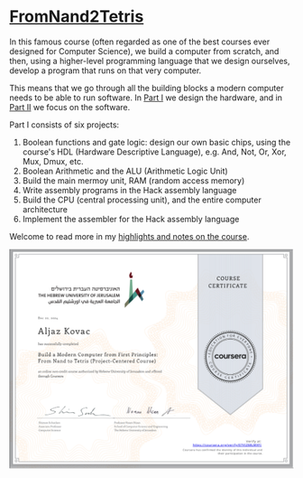 # [FromNand2Tetris](https://www.nand2tetris.org/)

In this famous course (often regarded as one of the best courses ever designed for Computer Science), we build a computer
from scratch, and then, using a higher-level programming language that we design ourselves, develop a program that runs on
that very computer.

This means that we go through all the building blocks a modern computer needs to be able to run software. In [Part I](https://www.coursera.org/learn/build-a-computer?) we design
the hardware, and in [Part II](https://www.coursera.org/learn/nand2tetris2) we focus on the software.

Part I consists of six projects:

1. Boolean functions and gate logic: design our own basic chips, using the course's HDL (Hardware Descriptive Language), e.g.
   And, Not, Or, Xor, Mux, Dmux, etc.
2. Boolean Arithmetic and the ALU (Arithmetic Logic Unit)
3. Build the main mermoy unit, RAM (random access memory)
4. Write assembly programs in the Hack assembly language
5. Build the CPU (central processing unit), and the entire computer architecture
6. Implement the assembler for the Hack assembly language

Welcome to read more in my [highlights and notes on the course](https://aljazkovac.github.io/posts/FromNand2Tetris/).

![FromNand2Tetris Part 1 Certificate](from-nand-to-tetris-1-certificate.png)
